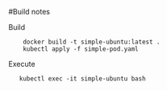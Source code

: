 #Build notes

Build
```
    docker build -t simple-ubuntu:latest .
    kubectl apply -f simple-pod.yaml
```

Execute
```
   kubectl exec -it simple-ubuntu bash 
``` 


